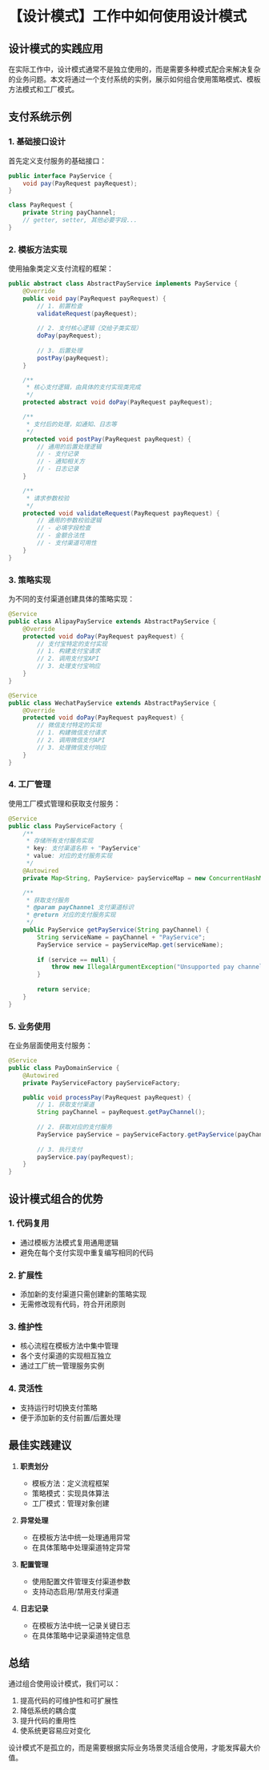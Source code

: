 # 【设计模式】工作中如何使用设计模式

## 设计模式的实践应用

在实际工作中，设计模式通常不是独立使用的，而是需要多种模式配合来解决复杂的业务问题。本文将通过一个支付系统的实例，展示如何组合使用策略模式、模板方法模式和工厂模式。

## 支付系统示例

### 1. 基础接口设计

首先定义支付服务的基础接口：

```java
public interface PayService {
    void pay(PayRequest payRequest);
}

class PayRequest {
    private String payChannel;
    // getter, setter, 其他必要字段...
}
```

### 2. 模板方法实现

使用抽象类定义支付流程的框架：

```java
public abstract class AbstractPayService implements PayService {
    @Override
    public void pay(PayRequest payRequest) {
        // 1. 前置检查
        validateRequest(payRequest);
        
        // 2. 支付核心逻辑（交给子类实现）
        doPay(payRequest);
        
        // 3. 后置处理
        postPay(payRequest);
    }

    /**
     * 核心支付逻辑，由具体的支付实现类完成
     */
    protected abstract void doPay(PayRequest payRequest);

    /**
     * 支付后的处理，如通知、日志等
     */
    protected void postPay(PayRequest payRequest) {
        // 通用的后置处理逻辑
        // - 支付记录
        // - 通知相关方
        // - 日志记录
    }

    /**
     * 请求参数校验
     */
    protected void validateRequest(PayRequest payRequest) {
        // 通用的参数校验逻辑
        // - 必填字段检查
        // - 金额合法性
        // - 支付渠道可用性
    }
}
```

### 3. 策略实现

为不同的支付渠道创建具体的策略实现：

```java
@Service
public class AlipayPayService extends AbstractPayService {
    @Override
    protected void doPay(PayRequest payRequest) {
        // 支付宝特定的支付实现
        // 1. 构建支付宝请求
        // 2. 调用支付宝API
        // 3. 处理支付宝响应
    }
}

@Service
public class WechatPayService extends AbstractPayService {
    @Override
    protected void doPay(PayRequest payRequest) {
        // 微信支付特定的实现
        // 1. 构建微信支付请求
        // 2. 调用微信支付API
        // 3. 处理微信支付响应
    }
}
```

### 4. 工厂管理

使用工厂模式管理和获取支付服务：

```java
@Service
public class PayServiceFactory {
    /**
     * 存储所有支付服务实现
     * key: 支付渠道名称 + "PayService"
     * value: 对应的支付服务实现
     */
    @Autowired
    private Map<String, PayService> payServiceMap = new ConcurrentHashMap<>();

    /**
     * 获取支付服务
     * @param payChannel 支付渠道标识
     * @return 对应的支付服务实现
     */
    public PayService getPayService(String payChannel) {
        String serviceName = payChannel + "PayService";
        PayService service = payServiceMap.get(serviceName);
        
        if (service == null) {
            throw new IllegalArgumentException("Unsupported pay channel: " + payChannel);
        }
        
        return service;
    }
}
```

### 5. 业务使用

在业务层面使用支付服务：

```java
@Service
public class PayDomainService {
    @Autowired
    private PayServiceFactory payServiceFactory;

    public void processPay(PayRequest payRequest) {
        // 1. 获取支付渠道
        String payChannel = payRequest.getPayChannel();
        
        // 2. 获取对应的支付服务
        PayService payService = payServiceFactory.getPayService(payChannel);
        
        // 3. 执行支付
        payService.pay(payRequest);
    }
}
```

## 设计模式组合的优势

### 1. 代码复用
- 通过模板方法模式复用通用逻辑
- 避免在每个支付实现中重复编写相同的代码

### 2. 扩展性
- 添加新的支付渠道只需创建新的策略实现
- 无需修改现有代码，符合开闭原则

### 3. 维护性
- 核心流程在模板方法中集中管理
- 各个支付渠道的实现相互独立
- 通过工厂统一管理服务实例

### 4. 灵活性
- 支持运行时切换支付策略
- 便于添加新的支付前置/后置处理

## 最佳实践建议

1. **职责划分**
   - 模板方法：定义流程框架
   - 策略模式：实现具体算法
   - 工厂模式：管理对象创建

2. **异常处理**
   - 在模板方法中统一处理通用异常
   - 在具体策略中处理渠道特定异常

3. **配置管理**
   - 使用配置文件管理支付渠道参数
   - 支持动态启用/禁用支付渠道

4. **日志记录**
   - 在模板方法中统一记录关键日志
   - 在具体策略中记录渠道特定信息

## 总结

通过组合使用设计模式，我们可以：
1. 提高代码的可维护性和可扩展性
2. 降低系统的耦合度
3. 提升代码的重用性
4. 使系统更容易应对变化

设计模式不是孤立的，而是需要根据实际业务场景灵活组合使用，才能发挥最大价值。